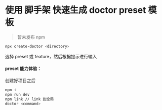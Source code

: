 # 使用 脚手架 快速生成 doctor preset 模板

> 暂未发布 npm

```sh
npx create-doctor <directory>
```

选择 preset 或 feature，然后根据提示进行输入

#### preset 能力体验：<br>

创建好项目之后

```sh
npm i
npm run dev
npm link // link 到全局
doctor <command>
```
